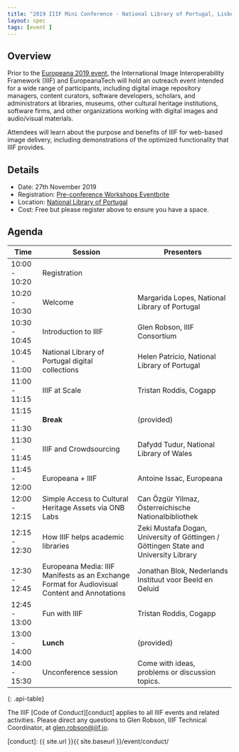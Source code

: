 ```yaml
---
title: "2019 IIIF Mini Conference - National Library of Portugal, Lisbon, Portugal"
layout: spec
tags: [event ]
---
```


## Overview

Prior to the [Europeana 2019 event][europeana-agm], the International Image Interoperability Framework (IIIF) and EuropeanaTech will hold an outreach event intended for a wide range of participants, including digital image repository managers, content curators, software developers, scholars, and administrators at libraries, museums, other cultural heritage institutions, software firms, and other organizations working with digital images and audio/visual materials. 

Attendees will learn about the purpose and benefits of IIIF for web-based image delivery, including demonstrations of the optimized functionality that IIIF provides. 

## Details

* Date: 27th November 2019
* Registration: [Pre-conference Workshops Eventbrite][eventbrite]
* Location: [National Library of Portugal][nlp]
* Cost: Free but please register above to ensure you have a space. 

## Agenda

| Time           | Session | Presenters |
| -------------- | ------- | ---------- |
| 10:00 - 10:20  | Registration ||
| 10:20 - 10:30  | Welcome | Margarida Lopes, National Library of Portugal |
| 10:30 - 10:45 | Introduction to IIIF | Glen Robson, IIIF Consortium |
| 10:45 - 11:00 | National Library of Portugal digital collections | Helen Patrício, National Library of Portugal |
| 11:00 - 11:15 | IIIF at Scale | Tristan Roddis, Cogapp |
| 11:15 - 11:30 | **Break** | (provided) |
| 11:30 - 11:45 | IIIF and Crowdsourcing | Dafydd Tudur, National Library of Wales |
| 11:45 - 12:00 | Europeana + IIIF | Antoine Issac, Europeana |
| 12:00 - 12:15 | Simple Access to Cultural Heritage Assets via ONB Labs | Can Özgür Yilmaz, Österreichische Nationalbibliothek |
| 12:15 - 12:30 | How IIIF helps academic libraries | Zeki Mustafa Dogan, University of Göttingen / Göttingen State and University Library |
| 12:30 - 12:45 | Europeana Media: IIIF Manifests as an Exchange Format for Audiovisual Content and Annotations | Jonathan Blok, Nederlands Instituut voor Beeld en Geluid |
| 12:45 - 13:00 | Fun with IIIF | Tristan Roddis, Cogapp |
| 13:00 - 14:00 | **Lunch** | (provided) | 
| 14:00 - 15:30 | Unconference session | Come with ideas, problems or discussion topics. |
{: .api-table}

The IIIF [Code of Conduct][conduct] applies to all IIIF events and related activities. Please direct any questions to Glen Robson, IIIF Technical Coordinator, at glen.robson@iiif.io.

[europeana-agm]: https://pro.europeana.eu/page/europeana-2019
[eventbrite]: https://www.eventbrite.co.uk/e/europeana-2019-pre-conference-workshops-tickets-69266930253
[nlp]: http://www.bnportugal.gov.pt/index.php?lang=en
[conduct]: {{ site.url }}{{ site.baseurl }}/event/conduct/

